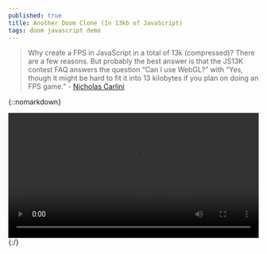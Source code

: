 ```yaml
---
published: true
title: Another Doom Clone (In 13kb of JavaScript)
tags: doom javascript demo
---
```

> Why create a FPS in JavaScript in a total of 13k (compressed)? There are a few reasons. But probably the best answer is that the JS13K contest FAQ answers the question “Can I use WebGL?” with “Yes, though it might be hard to fit it into 13 kilobytes if you plan on doing an FPS game.” - [Nicholas Carlini](https://nicholas.carlini.com/writing/2019/javascript-doom-clone-13k.html)

{::nomarkdown}
<div class="myvideo">
   <video  style="display:block; width:100%; height:auto;" autoplay controls loop="loop">
       <source src="https://nicholas.carlini.com/writing/2019/fig/game_320.mp4"  type="video/mp4"  />
   </video>
</div>
{:/}